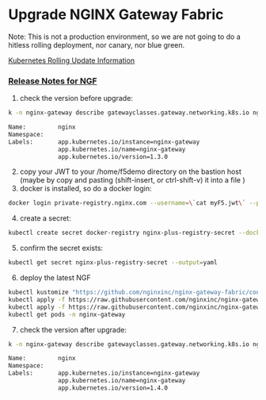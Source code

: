 # Upgrade NGINX Gateway Fabric

Note: This is not a production environment, so we are not going to do a hitless rolling deployment, nor canary, nor blue green.

[Kubernetes Rolling Update Information](https://kubernetes.io/docs/concepts/workloads/controllers/deployment/#rolling-update-deployment)



### [Release Notes for NGF](https://github.com/nginxinc/nginx-gateway-fabric/blob/main/CHANGELOG.md)


1. check the version before upgrade:
```bash
k -n nginx-gateway describe gatewayclasses.gateway.networking.k8s.io nginx 
```
```bash
Name:         nginx
Namespace:
Labels:       app.kubernetes.io/instance=nginx-gateway
              app.kubernetes.io/name=nginx-gateway
              app.kubernetes.io/version=1.3.0
```

2. copy your JWT to your /home/f5demo directory on the bastion host (maybe by copy and pasting (shift-insert, or ctrl-shift-v) it into a file )
3. docker is installed, so do a docker login: 

```bash
docker login private-registry.nginx.com --username=\`cat myF5.jwt\` --password=none
```

4. create a secret:
```bash
kubectl create secret docker-registry nginx-plus-registry-secret --docker-server=private-registry.nginx.com --docker-username=\`cat myF5.jwt\` --docker-password=none -n nginx-gateway
```
5. confirm the secret exists:
   
```bash
kubectl get secret nginx-plus-registry-secret --output=yaml
```
6. deploy the latest NGF
```bash
kubectl kustomize "https://github.com/nginxinc/nginx-gateway-fabric/config/crd/gateway-api/standard?ref=v1.4.0" | kubectl apply -f -
kubectl apply -f https://raw.githubusercontent.com/nginxinc/nginx-gateway-fabric/v1.4.0/deploy/crds.yaml
kubectl apply -f https://raw.githubusercontent.com/nginxinc/nginx-gateway-fabric/v1.4.0/deploy/nginx-plus/deploy.yaml
kubectl get pods -n nginx-gateway
```

7. check the version after upgrade:
```bash
k -n nginx-gateway describe gatewayclasses.gateway.networking.k8s.io nginx
```
```bash
Name:         nginx
Namespace:
Labels:       app.kubernetes.io/instance=nginx-gateway
              app.kubernetes.io/name=nginx-gateway
              app.kubernetes.io/version=1.4.0
```
